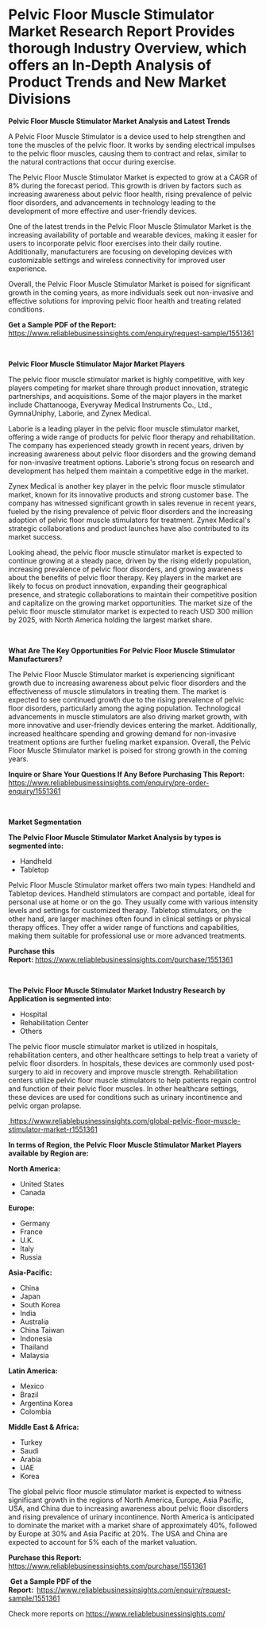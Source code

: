 <p><h1>Pelvic Floor Muscle Stimulator Market Research Report Provides thorough Industry Overview, which offers an In-Depth Analysis of Product Trends and New Market Divisions</h1></p><p><strong>Pelvic Floor Muscle Stimulator Market Analysis and Latest Trends</strong></p>
<p><p>A Pelvic Floor Muscle Stimulator is a device used to help strengthen and tone the muscles of the pelvic floor. It works by sending electrical impulses to the pelvic floor muscles, causing them to contract and relax, similar to the natural contractions that occur during exercise.</p><p>The Pelvic Floor Muscle Stimulator Market is expected to grow at a CAGR of 8% during the forecast period. This growth is driven by factors such as increasing awareness about pelvic floor health, rising prevalence of pelvic floor disorders, and advancements in technology leading to the development of more effective and user-friendly devices.</p><p>One of the latest trends in the Pelvic Floor Muscle Stimulator Market is the increasing availability of portable and wearable devices, making it easier for users to incorporate pelvic floor exercises into their daily routine. Additionally, manufacturers are focusing on developing devices with customizable settings and wireless connectivity for improved user experience.</p><p>Overall, the Pelvic Floor Muscle Stimulator Market is poised for significant growth in the coming years, as more individuals seek out non-invasive and effective solutions for improving pelvic floor health and treating related conditions.</p></p>
<p><strong>Get a Sample PDF of the Report:&nbsp;</strong> <a href="https://www.reliablebusinessinsights.com/enquiry/request-sample/1551361">https://www.reliablebusinessinsights.com/enquiry/request-sample/1551361</a></p>
<p>&nbsp;</p>
<p><strong>Pelvic Floor Muscle Stimulator Major Market Players</strong></p>
<p><p>The pelvic floor muscle stimulator market is highly competitive, with key players competing for market share through product innovation, strategic partnerships, and acquisitions. Some of the major players in the market include Chattanooga, Everyway Medical Instruments Co., Ltd., GymnaUniphy, Laborie, and Zynex Medical.</p><p>Laborie is a leading player in the pelvic floor muscle stimulator market, offering a wide range of products for pelvic floor therapy and rehabilitation. The company has experienced steady growth in recent years, driven by increasing awareness about pelvic floor disorders and the growing demand for non-invasive treatment options. Laborie's strong focus on research and development has helped them maintain a competitive edge in the market.</p><p>Zynex Medical is another key player in the pelvic floor muscle stimulator market, known for its innovative products and strong customer base. The company has witnessed significant growth in sales revenue in recent years, fueled by the rising prevalence of pelvic floor disorders and the increasing adoption of pelvic floor muscle stimulators for treatment. Zynex Medical's strategic collaborations and product launches have also contributed to its market success.</p><p>Looking ahead, the pelvic floor muscle stimulator market is expected to continue growing at a steady pace, driven by the rising elderly population, increasing prevalence of pelvic floor disorders, and growing awareness about the benefits of pelvic floor therapy. Key players in the market are likely to focus on product innovation, expanding their geographical presence, and strategic collaborations to maintain their competitive position and capitalize on the growing market opportunities. The market size of the pelvic floor muscle stimulator market is expected to reach USD 300 million by 2025, with North America holding the largest market share.</p></p>
<p>&nbsp;</p>
<p><strong>What Are The Key Opportunities For Pelvic Floor Muscle Stimulator Manufacturers?</strong></p>
<p><p>The Pelvic Floor Muscle Stimulator market is experiencing significant growth due to increasing awareness about pelvic floor disorders and the effectiveness of muscle stimulators in treating them. The market is expected to see continued growth due to the rising prevalence of pelvic floor disorders, particularly among the aging population. Technological advancements in muscle stimulators are also driving market growth, with more innovative and user-friendly devices entering the market. Additionally, increased healthcare spending and growing demand for non-invasive treatment options are further fueling market expansion. Overall, the Pelvic Floor Muscle Stimulator market is poised for strong growth in the coming years.</p></p>
<p><strong>Inquire or Share Your Questions If Any Before Purchasing This Report:</strong> <a href="https://www.reliablebusinessinsights.com/enquiry/pre-order-enquiry/1551361">https://www.reliablebusinessinsights.com/enquiry/pre-order-enquiry/1551361</a></p>
<p>&nbsp;</p>
<p><strong>Market Segmentation</strong></p>
<p><strong>The Pelvic Floor Muscle Stimulator Market Analysis by types is segmented into:</strong></p>
<p><ul><li>Handheld</li><li>Tabletop</li></ul></p>
<p><p>Pelvic Floor Muscle Stimulator market offers two main types: Handheld and Tabletop devices. Handheld stimulators are compact and portable, ideal for personal use at home or on the go. They usually come with various intensity levels and settings for customized therapy. Tabletop stimulators, on the other hand, are larger machines often found in clinical settings or physical therapy offices. They offer a wider range of functions and capabilities, making them suitable for professional use or more advanced treatments.</p></p>
<p><strong>Purchase this Report:&nbsp;</strong><a href="https://www.reliablebusinessinsights.com/purchase/1551361">https://www.reliablebusinessinsights.com/purchase/1551361</a></p>
<p>&nbsp;</p>
<p><strong>The Pelvic Floor Muscle Stimulator Market Industry Research by Application is segmented into:</strong></p>
<p><ul><li>Hospital</li><li>Rehabilitation Center</li><li>Others</li></ul></p>
<p><p>The pelvic floor muscle stimulator market is utilized in hospitals, rehabilitation centers, and other healthcare settings to help treat a variety of pelvic floor disorders. In hospitals, these devices are commonly used post-surgery to aid in recovery and improve muscle strength. Rehabilitation centers utilize pelvic floor muscle stimulators to help patients regain control and function of their pelvic floor muscles. In other healthcare settings, these devices are used for conditions such as urinary incontinence and pelvic organ prolapse.</p></p>
<p><a href="https://www.reliablebusinessinsights.com/global-pelvic-floor-muscle-stimulator-market-r1551361">&nbsp;https://www.reliablebusinessinsights.com/global-pelvic-floor-muscle-stimulator-market-r1551361</a></p>
<p><strong>In terms of Region, the Pelvic Floor Muscle Stimulator Market Players available by Region are:</strong></p>
<p>
    <p> <strong> North America: </strong>
        <ul>
            <li>United States</li>
            <li>Canada</li>
        </ul>
        </p> 
    <p> <strong> Europe: </strong>
        <ul>
            <li>Germany</li>
            <li>France</li>
            <li>U.K.</li>
            <li>Italy</li>
            <li>Russia</li>
        </ul>
        </p> 
    <p> <strong> Asia-Pacific: </strong>
        <ul>
            <li>China</li>
            <li>Japan</li>
            <li>South Korea</li>
            <li>India</li>
            <li>Australia</li>
            <li>China Taiwan</li>
            <li>Indonesia</li>
            <li>Thailand</li>
            <li>Malaysia</li>
        </ul>
        </p> 
    <p> <strong> Latin America: </strong>
        <ul>
            <li>Mexico</li>
            <li>Brazil</li>
            <li>Argentina Korea</li>
            <li>Colombia</li>
        </ul>
        </p> 
    <p> <strong> Middle East & Africa: </strong>
        <ul>
            <li>Turkey</li>
            <li>Saudi</li>
            <li>Arabia</li>
            <li>UAE</li>
            <li>Korea</li>
        </ul>
    </p>
    </p>
<p><p>The global pelvic floor muscle stimulator market is expected to witness significant growth in the regions of North America, Europe, Asia Pacific, USA, and China due to increasing awareness about pelvic floor disorders and rising prevalence of urinary incontinence. North America is anticipated to dominate the market with a market share of approximately 40%, followed by Europe at 30% and Asia Pacific at 20%. The USA and China are expected to account for 5% each of the market valuation.</p></p>
<p><strong>Purchase this Report: </strong><a href="https://www.reliablebusinessinsights.com/purchase/1551361">https://www.reliablebusinessinsights.com/purchase/1551361</a></p>
<p>&nbsp;<strong>Get a Sample PDF of the Report:&nbsp;&nbsp;</strong><a href="https://www.reliablebusinessinsights.com/enquiry/request-sample/1551361">https://www.reliablebusinessinsights.com/enquiry/request-sample/1551361</a></p>
<p><strong></strong></p>
<p>Check more reports on <a href="https://www.reliablebusinessinsights.com/">https://www.reliablebusinessinsights.com/</a></p>